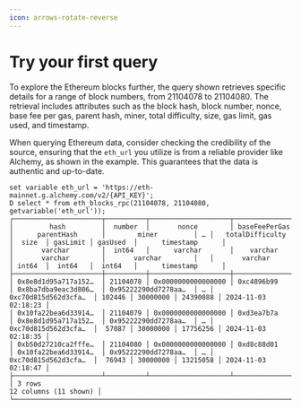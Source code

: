 ```yaml
---
icon: arrows-rotate-reverse
---
```


# Try your first query

To explore the Ethereum blocks further, the query shown retrieves specific details for a range of block numbers, from 21104078 to 21104080. The retrieval includes attributes such as the block hash, block number, nonce, base fee per gas, parent hash, miner, total difficulty, size, gas limit, gas used, and timestamp.

When querying Ethereum data, consider checking the credibility of the source, ensuring that the `eth_url` you utilize is from a reliable provider like Alchemy, as shown in the example. This guarantees that the data is authentic and up-to-date.&#x20;

```
set variable eth_url = 'https://eth-mainnet.g.alchemy.com/v2/{API_KEY}';
D select * from eth_blocks_rpc(21104078, 21104080, getvariable('eth_url'));
┌──────────────────────┬──────────┬────────────────────┬───────────────┬──────────────────────┬──────────────────────┬───┬──────────────────────┬────────┬──────────┬──────────┬─────────────────────┐
│         hash         │  number  │       nonce        │ baseFeePerGas │      parentHash      │        miner         │ … │   totalDifficulty    │  size  │ gasLimit │ gasUsed  │      timestamp      │
│       varchar        │  int64   │      varchar       │    varchar    │       varchar        │       varchar        │   │       varchar        │ int64  │  int64   │  int64   │      timestamp      │
├──────────────────────┼──────────┼────────────────────┼───────────────┼──────────────────────┼──────────────────────┼───┼──────────────────────┼────────┼──────────┼──────────┼─────────────────────┤
│ 0x8e8d1d95a717a152…  │ 21104078 │ 0x0000000000000000 │ 0xc4896b99    │ 0x8ba7dba9eac3d806…  │ 0x95222290dd7278aa…  │ … │ 0xc70d815d562d3cfa…  │ 102446 │ 30000000 │ 24390088 │ 2024-11-03 02:18:23 │
│ 0x10fa22bea6d33914…  │ 21104079 │ 0x0000000000000000 │ 0xd3ea7b7a    │ 0x8e8d1d95a717a152…  │ 0x95222290dd7278aa…  │ … │ 0xc70d815d562d3cfa…  │  57087 │ 30000000 │ 17756256 │ 2024-11-03 02:18:35 │
│ 0xb50d27210ca2fffe…  │ 21104080 │ 0x0000000000000000 │ 0xd8c88d01    │ 0x10fa22bea6d33914…  │ 0x95222290dd7278aa…  │ … │ 0xc70d815d562d3cfa…  │  76943 │ 30000000 │ 13215058 │ 2024-11-03 02:18:47 │
├──────────────────────┴──────────┴────────────────────┴───────────────┴──────────────────────┴──────────────────────┴───┴──────────────────────┴────────┴──────────┴──────────┴─────────────────────┤
│ 3 rows                                                                                                                                                                       12 columns (11 shown) │
└────────────────────────────────────────────────────────────────────────────────────────────────────────────────────────────────────────────────────────────────────────────────────────────────────┘
```

